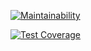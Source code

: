 [![Maintainability](https://api.codeclimate.com/v1/badges/ac85becec5d2442b142c/maintainability)](https://codeclimate.com/github/Iwebinet/project-lvl1-s412/maintainability)

[![Test Coverage](https://api.codeclimate.com/v1/badges/ac85becec5d2442b142c/test_coverage)](https://codeclimate.com/github/Iwebinet/project-lvl1-s412/test_coverage)